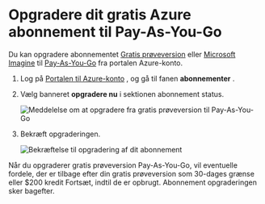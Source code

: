 <properties
   pageTitle="Opgradere dit gratis Azure abonnement til Pay-As-You-Go | Microsoft Azure"
   description="Beskrives processen og krav i forbindelse med opgradering fra et gratis abonnement til Pay-As-You-Go"
   services=""
   documentationCenter=""
   authors="jlian"
   manager="mbaldwin"
   editor=""
   tags="billing"
   />

<tags
   ms.service="billing"
   ms.devlang="na"
   ms.topic="article"
   ms.tgt_pltfrm="na"
   ms.workload="na"
   ms.date="10/26/2016"
   ms.author="jlian"/>

# <a name="upgrade-your-free-azure-subscription-to-pay-as-you-go"></a>Opgradere dit gratis Azure abonnement til Pay-As-You-Go

Du kan opgradere abonnementet [Gratis prøveversion](https://azure.microsoft.com/free/) eller [Microsoft Imagine](https://azure.microsoft.com/offers/ms-azr-0144p/) til [Pay-As-You-Go](https://azure.microsoft.com/offers/ms-azr-0003p/) fra portalen Azure-konto. 

1. Log på [Portalen til Azure-konto](https://account.windowsazure.com/subscriptions) , og gå til fanen **abonnementer** .

2. Vælg banneret **opgradere nu** i sektionen abonnement status.

    ![Meddelelse om at opgradere fra gratis prøveversion til Pay-As-You-Go](./media/billing-upgrade-azure-subscription/billpage.png)

3. Bekræft opgraderingen.

    ![Bekræftelse til opgradering af dit abonnement](./media/billing-upgrade-azure-subscription/Upgrade.png)

Når du opgraderer gratis prøveversion Pay-As-You-Go, vil eventuelle fordele, der er tilbage efter din gratis prøveversion som 30-dages grænse eller $200 kredit Fortsæt, indtil de er opbrugt. Abonnement opgraderingen sker bagefter.
